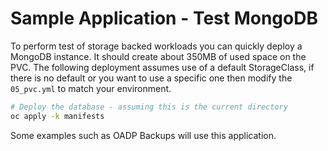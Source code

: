 # Sample Application - Test MongoDB

To perform test of storage backed workloads you can quickly deploy a MongoDB instance.  It should create about 350MB of used space on the PVC.  The following deployment assumes use of a default StorageClass, if there is no default or you want to use a specific one then modify the `05_pvc.yml` to match your environment.

```bash
# Deploy the database - assuming this is the current directory
oc apply -k manifests
```

Some examples such as OADP Backups will use this application.